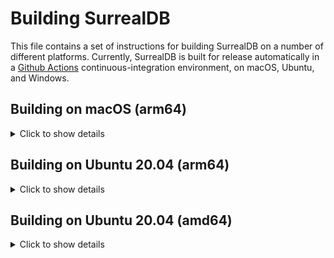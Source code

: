 # Building SurrealDB

This file contains a set of instructions for building SurrealDB on a number of different platforms. Currently, SurrealDB is built for release automatically in a [Github Actions](https://github.com/surrealdb/surrealdb/actions) continuous-integration environment, on macOS, Ubuntu, and Windows.

<!-- -------------------------------------------------- -->
<!-- -------------------------------------------------- -->
<!-- -------------------------------------------------- -->
<!-- -------------------------------------------------- -->
<!-- -------------------------------------------------- -->

## Building on macOS (arm64)

<details><summary>Click to show details</summary>
	
### ✅ Compile for `apple-darwin` (macOS)
```bash
# Setup
brew install cmake
rustup target add x86_64-apple-darwin
rustup target add aarch64-apple-darwin
# Compile for x86_64-apple-darwin
cargo build --release --locked --target x86_64-apple-darwin
# Compile for aarch64-apple-darwin
cargo build --release --locked --target aarch64-apple-darwin
```

### ✅ Compile for `aarch64-unknown-linux-gnu` (Linux)
```bash
# Run Docker
docker run -it --platform linux/arm64 -v $PWD:/code ubuntu
# Setup
apt-get -y update
apt-get -y install \
	curl \
	llvm \
	cmake \
	binutils \
	clang-11 \
	qemu-user \
	musl-tools \
	libssl-dev \
	pkg-config \
	build-essential
# Install rustlang and cargo
curl --proto '=https' --tlsv1.2 -sSf https://sh.rustup.rs | sh
source "$HOME/.cargo/env"
# Add extra targets for rust
rustup target add aarch64-unknown-linux-gnu
# Compile for aarch64-unknown-linux-gnu
cargo build --release --locked --target aarch64-unknown-linux-gnu
```

### ✅ Compile for `x86_64-unknown-linux-gnu` (Linux)
```bash
# Run Docker
docker run -it --platform linux/amd64 -v $PWD:/code ubuntu
# Setup
apt-get -y update
apt-get -y install \
	curl \
	llvm \
	cmake \
	binutils \
	clang-11 \
	qemu-user \
	musl-tools \
	libssl-dev \
	pkg-config \
	build-essential
# Install rustlang and cargo
curl --proto '=https' --tlsv1.2 -sSf https://sh.rustup.rs | sh
source "$HOME/.cargo/env"
# Add extra targets for rust
rustup target add x86_64-unknown-linux-gnu
# Compile for x86_64-unknown-linux-gnu
cargo build --release --locked --target x86_64-unknown-linux-gnu
```

### ❌ Cross-compile for `x86_64-pc-windows-gnu` (Windows)
<sub>This does not yet build successfully</sub>
```bash
# Setup
brew install cmake mingw-w64
rustup target add x86_64-pc-windows-gnu
# Compile for x86_64-w64-mingw32-gcc
export CC_x86_64_pc_windows_gnu=x86_64-w64-mingw32-gcc
export CARGO_TARGET_X86_64_PC_WINDOWS_GNU_LINKER=x86_64-w64-mingw32-gcc
cargo build --release --locked --target x86_64-pc-windows-gnu
```

### ❌ Cross-compile for `x86_64-unknown-linux-musl` (Linux Musl)
<sub>This does not yet build successfully</sub>
```bash
docker pull clux/muslrust:stable
docker run --pull --rm -v $PWD:/volume -t clux/muslrust:stable cargo build --release --target x86_64-unknown-linux-musl
```
	
</details>

<!-- -------------------------------------------------- -->
<!-- -------------------------------------------------- -->
<!-- -------------------------------------------------- -->
<!-- -------------------------------------------------- -->
<!-- -------------------------------------------------- -->

## Building on Ubuntu 20.04 (arm64)

<details><summary>Click to show details</summary>

### ✅ Compile for `aarch64-unknown-linux-gnu` (Linux)
```bash
# Setup
apt-get -y update
apt-get -y install \
	curl \
	llvm \
	cmake \
	binutils \
	clang-11 \
	qemu-user \
	musl-tools \
	libssl-dev \
	pkg-config \
	build-essential
# Install rustlang and cargo
curl --proto '=https' --tlsv1.2 -sSf https://sh.rustup.rs | sh
source "$HOME/.cargo/env"
# Add extra targets for rust
rustup target add aarch64-unknown-linux-gnu
# Compile for aarch64-unknown-linux-gnu
cargo build --release --locked --target aarch64-unknown-linux-gnu
```

### ✅ Compile for `x86_64-unknown-linux-gnu` (Linux)
```bash
# Setup
apt-get -y update
apt-get -y install \
	curl \
	llvm \
	cmake \
	binutils \
	clang-11 \
	qemu-user \
	musl-tools \
	libssl-dev \
	pkg-config \
	build-essential \
	libc6-dev-amd64-cross \
	crossbuild-essential-amd64
# Install rustlang and cargo
curl --proto '=https' --tlsv1.2 -sSf https://sh.rustup.rs | sh
source "$HOME/.cargo/env"
# Add extra targets for rust
rustup target add x86_64-unknown-linux-gnu
# Compile for x86_64-unknown-linux-gnu
cargo build --release --locked --target x86_64-unknown-linux-gnu
```

### ❌ Cross-compile for `x86_64-pc-windows-gnu` (Windows)
<sub>This does not yet build successfully</sub>
```bash
# Setup
sudo apt-get -y update
sudo apt-get -y install llvm cmake clang-11 binutils mingw-w64
rustup target add x86_64-pc-windows-gnu
# Compile for x86_64-pc-windows-gnu
export CC_x86_64_pc_windows_gnu=x86_64-w64-mingw32-gcc
export CARGO_TARGET_X86_64_PC_WINDOWS_GNU_LINKER=x86_64-w64-mingw32-gcc
cargo build --release --locked --target x86_64-pc-windows-gnu
```

### ❌ Cross-compile for `armv7-unknown-linux-musleabihf` (Raspberry Pi)
<sub>This does not yet build successfully</sub>
```bash
# Setup
apt-get -y update
apt-get -y install \
	curl \
	llvm \
	cmake \
	binutils \
	clang-11 \
	qemu-user \
	musl-tools \
	libssl-dev \
	pkg-config \
	build-essential \
	g++-arm-linux-gnueabihf \
	gcc-arm-linux-gnueabihf
# Install rustlang and cargo
curl --proto '=https' --tlsv1.2 -sSf https://sh.rustup.rs | sh
source "$HOME/.cargo/env"
# Add extra targets for rust
rustup target add armv7-unknown-linux-musleabihf
# Compile for x86_64-unknown-linux-gnu
cargo build --release --locked --target armv7-unknown-linux-musleabihf
```

### ❌ Cross-compile for `x86_64-unknown-linux-musl` (Linux Musl)
<sub>This does not yet build successfully</sub>
```bash
docker pull clux/muslrust:stable
docker run --pull --rm -v $PWD:/volume -t clux/muslrust:stable cargo build --release --target x86_64-unknown-linux-musl
```

</details>

<!-- -------------------------------------------------- -->
<!-- -------------------------------------------------- -->
<!-- -------------------------------------------------- -->
<!-- -------------------------------------------------- -->
<!-- -------------------------------------------------- -->

## Building on Ubuntu 20.04 (amd64)

<details><summary>Click to show details</summary>

### ✅ Compile for `x86_64-unknown-linux-gnu` (Linux)
```bash
# Setup
apt-get -y update
apt-get -y install \
	curl \
	llvm \
	cmake \
	binutils \
	clang-11 \
	qemu-user \
	musl-tools \
	libssl-dev \
	pkg-config \
	build-essential
# Install rustlang and cargo
curl --proto '=https' --tlsv1.2 -sSf https://sh.rustup.rs | sh
source "$HOME/.cargo/env"
# Add extra targets for rust
rustup target add x86_64-unknown-linux-gnu
# Compile for x86_64-unknown-linux-gnu
cargo build --release --locked --target x86_64-unknown-linux-gnu
```

### ✅ Compile for `aarch64-unknown-linux-gnu` (Linux)
```bash
# Setup
apt-get -y update
apt-get -y install \
	curl \
	llvm \
	cmake \
	binutils \
	clang-11 \
	qemu-user \
	musl-tools \
	libssl-dev \
	pkg-config \
	build-essential \
	libc6-dev-arm64-cross \
	crossbuild-essential-arm64
# Install rustlang and cargo
curl --proto '=https' --tlsv1.2 -sSf https://sh.rustup.rs | sh
source "$HOME/.cargo/env"
# Add extra targets for rust
rustup target add aarch64-unknown-linux-gnu
# Compile for x86_64-unknown-linux-gnu
cargo build --release --locked --target aarch64-unknown-linux-gnu
```

### ❌ Cross-compile for `x86_64-pc-windows-gnu` (Windows)
<sub>This does not yet build successfully</sub>
```bash
# Setup
sudo apt-get -y update
sudo apt-get -y install llvm cmake clang-11 binutils mingw-w64
rustup target add x86_64-pc-windows-gnu
# Compile for x86_64-pc-windows-gnu
export CC_x86_64_pc_windows_gnu=x86_64-w64-mingw32-gcc
export CARGO_TARGET_X86_64_PC_WINDOWS_GNU_LINKER=x86_64-w64-mingw32-gcc
cargo build --release --locked --target x86_64-pc-windows-gnu
```

### ❌ Cross-compile for `armv7-unknown-linux-musleabihf` (Raspberry Pi)
<sub>This does not yet build successfully</sub>
```bash
# Setup
apt-get -y update
apt-get -y install \
	curl \
	llvm \
	cmake \
	binutils \
	clang-11 \
	qemu-user \
	musl-tools \
	libssl-dev \
	pkg-config \
	build-essential \
	g++-arm-linux-gnueabihf \
	gcc-arm-linux-gnueabihf
# Install rustlang and cargo
curl --proto '=https' --tlsv1.2 -sSf https://sh.rustup.rs | sh
source "$HOME/.cargo/env"
# Add extra targets for rust
rustup target add armv7-unknown-linux-musleabihf
# Compile for x86_64-unknown-linux-gnu
cargo build --release --locked --target armv7-unknown-linux-musleabihf
```

### ❌ Cross-compile for `x86_64-unknown-linux-musl` (Linux Musl)
<sub>This does not yet build successfully</sub>
```bash
docker pull clux/muslrust:stable
docker run --pull --rm -v $PWD:/volume -t clux/muslrust:stable cargo build --release --target x86_64-unknown-linux-musl
```

</details>
